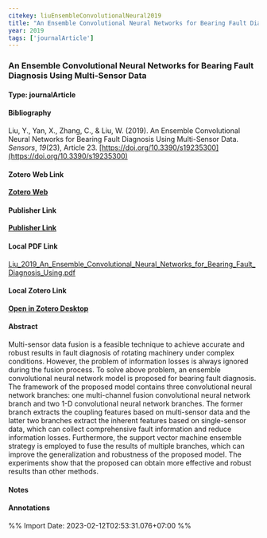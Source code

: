 ```yaml
---
citekey: liuEnsembleConvolutionalNeural2019  
title: "An Ensemble Convolutional Neural Networks for Bearing Fault Diagnosis Using Multi-Sensor Data"
year: 2019
tags: ['journalArticle']
---
```


### An Ensemble Convolutional Neural Networks for Bearing Fault Diagnosis Using Multi-Sensor Data  

#### Type: journalArticle

#### Bibliography
  
Liu, Y., Yan, X., Zhang, C., & Liu, W. (2019). An Ensemble Convolutional Neural Networks for Bearing Fault Diagnosis Using Multi-Sensor Data. _Sensors_, _19_(23), Article 23. [https://doi.org/10.3390/s19235300](https://doi.org/10.3390/s19235300)  
  

#### Zotero Web Link
[**Zotero Web**](http://zotero.org/users/242940/items/G5GYHAZR)  

#### Publisher Link
[**Publisher Link**](https://www.mdpi.com/1424-8220/19/23/5300)  

#### Local PDF Link
[Liu_2019_An_Ensemble_Convolutional_Neural_Networks_for_Bearing_Fault_Diagnosis_Using.pdf](file:///C:/Users/User/Zotero/storage/PW3SF8IX/Liu_2019_An_Ensemble_Convolutional_Neural_Networks_for_Bearing_Fault_Diagnosis_Using.pdf)  

#### Local Zotero Link
[**Open in Zotero Desktop**](zotero://select/library/items/G5GYHAZR)  

#### Abstract

Multi-sensor data fusion is a feasible technique to achieve accurate and robust results in fault diagnosis of rotating machinery under complex conditions. However, the problem of information losses is always ignored during the fusion process. To solve above problem, an ensemble convolutional neural network model is proposed for bearing fault diagnosis. The framework of the proposed model contains three convolutional neural network branches: one multi-channel fusion convolutional neural network branch and two 1-D convolutional neural network branches. The former branch extracts the coupling features based on multi-sensor data and the latter two branches extract the inherent features based on single-sensor data, which can collect comprehensive fault information and reduce information losses. Furthermore, the support vector machine ensemble strategy is employed to fuse the results of multiple branches, which can improve the generalization and robustness of the proposed model. The experiments show that the proposed can obtain more effective and robust results than other methods.


#### Notes


#### Annotations


%% Import Date: 2023-02-12T02:53:31.076+07:00 %%
